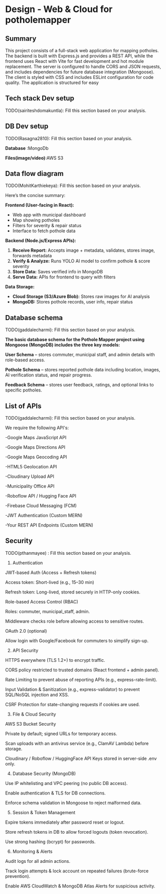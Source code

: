 # Design - Web & Cloud for potholemapper

## Summary

This project consists of a full-stack web application for mapping potholes. The backend is built with Express.js and provides a REST API, while the frontend uses React with Vite for fast development and hot module replacement. The server is configured to handle CORS and JSON requests, and includes dependencies for future database integration (Mongoose). The client is styled with CSS and includes ESLint configuration for code quality. The application is structured for easy

## Tech stack Dev setup

TODO(sairiteshdomakuntla): Fill this section based on your analysis.

## DB Dev setup

TODO(Rasagna2810): Fill this section based on your analysis.

**Database** :MongoDb

**Files(image/video)**:AWS S3

## Data flow diagram

TODO(MohitKarthiekeya): Fill this section based on your analysis.

Here’s the concise summary:

**Frontend (User-facing in React):**

* Web app with municipal dashboard
* Map showing potholes
* Filters for severity & repair status
* Interface to fetch pothole data

**Backend (Node.js/Express APIs):**

1. **Receive Report:** Accepts image + metadata, validates, stores image, forwards metadata
2. **Verify & Analyze:** Runs YOLO AI model to confirm pothole & score severity
3. **Store Data:** Saves verified info in MongoDB
4. **Serve Data:** APIs for frontend to query with filters

**Data Storage:**

* **Cloud Storage (S3/Azure Blob):** Stores raw images for AI analysis
* **MongoDB:** Stores pothole records, user info, repair status


## Database schema

TODO(gaddalecharmi): Fill this section based on your analysis.

**The basic database schema for the Pothole Mapper project using Mongoose (MongoDB) includes the three key models:**

**User Schema** – stores commuter, municipal staff, and admin details with role-based access.

**Pothole Schema** – stores reported pothole data including location, images, AI verification status, and repair progress.

**Feedback Schema** – stores user feedback, ratings, and optional links to specific potholes.

## List of APIs

TODO(gaddalecharmi): Fill this section based on your analysis.

We require the following API's: 

-Google Maps JavaScript API

-Google Maps Directions API

-Google Maps Geocoding API

-HTML5 Geolocation API

-Cloudinary Upload API

-Municipality Office API

-Roboflow API / Hugging Face API

-Firebase Cloud Messaging (FCM)

-JWT Authentication (Custom MERN)

-Your REST API Endpoints (Custom MERN)

## Security

TODO(pthanmayee) : Fill this section based on your analysis.

1. Authentication
   
JWT-based Auth (Access + Refresh tokens)

   Access token: Short-lived (e.g., 15–30 min)

   Refresh token: Long-lived, stored securely in HTTP-only cookies.

Role-based Access Control (RBAC)

   Roles: commuter, municipal_staff, admin.

   Middleware checks role before allowing access to sensitive routes.

OAuth 2.0 (optional)

   Allow login with Google/Facebook for commuters to simplify sign-up.

2. API Security
   
HTTPS everywhere (TLS 1.2+) to encrypt traffic.

CORS policy restricted to trusted domains (React frontend + admin panel).

Rate Limiting to prevent abuse of reporting APIs (e.g., express-rate-limit).

Input Validation & Sanitization (e.g., express-validator) to prevent SQL/NoSQL injection and XSS.

CSRF Protection for state-changing requests if cookies are used.

3. File & Cloud Security
   
AWS S3 Bucket Security

   Private by default; signed URLs for temporary access.

   Scan uploads with an antivirus service (e.g., ClamAV Lambda) before storage.

Cloudinary / Roboflow / HuggingFace API Keys stored in server-side .env only.

4. Database Security (MongoDB)
   
Use IP whitelisting and VPC peering (no public DB access).

Enable authentication & TLS for DB connections.

Enforce schema validation in Mongoose to reject malformed data.

5. Session & Token Management
   
Expire tokens immediately after password reset or logout.

Store refresh tokens in DB to allow forced logouts (token revocation).

Use strong hashing (bcrypt) for passwords.

6. Monitoring & Alerts
   
Audit logs for all admin actions.

Track login attempts & lock account on repeated failures (brute-force prevention).

Enable AWS CloudWatch & MongoDB Atlas Alerts for suspicious activity.

